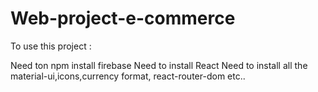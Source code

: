 # Web-project-e-commerce

To use this project : 

Need ton npm install firebase
Need to install React 
Need to install all the material-ui,icons,currency format, react-router-dom etc..
